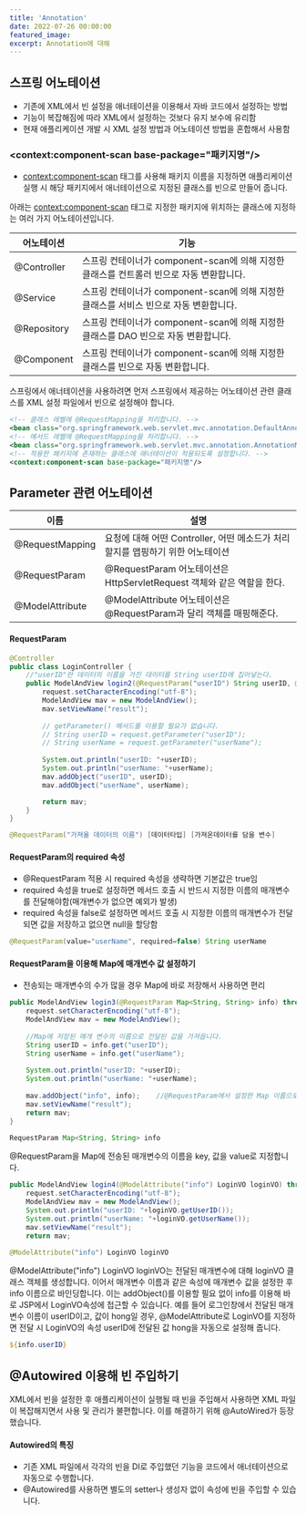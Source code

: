 ```yaml
---
title: 'Annotation'
date: 2022-07-26 00:00:00
featured_image: 
excerpt: Annotation에 대해
---
```


## 스프링 어노테이션
* 기존에 XML에서 빈 설정을 애너테이션을 이용해서 자바 코드에서 설정하는 방법
* 기능이 복잡해짐에 따라 XML에서 설정하는 것보다 유지 보수에 유리함
* 현재 애플리케이션 개발 시 XML 설정 방법과 어노테이션 방법을 혼합해서 사용함


### <context:component-scan base-package="패키지명"/>
* <context:component-scan> 태그를 사용해 패키지 이름을 지정하면 애플리케이션 실행 시 해당 패키지에서 애너테이션으로 지정된 클래스를 빈으로 만들어 줍니다.

아래는 <context:component-scan> 태그로 지정한 패키지에 위치하는 클래스에 지정하는 여러 가지 어노테이션입니다.

|어노테이션|기능|
|----------|----------------|
|@Controller|스프링 컨테이너가 component-scan에 의해 지정한 클래스를 컨트롤러 빈으로 자동 변환합니다.|
|@Service|스프링 컨테이너가 component-scan에 의해 지정한 클래스를 서비스 빈으로 자동 변환합니다.|
|@Repository|스프링 컨테이너가 component-scan에 의해 지정한 클래스를 DAO 빈으로 자동 변환합니다.|
|@Component|스프링 컨테이너가 component-scan에 의해 지정한 클래스를 빈으로 자동 변환합니다.|


스프링에서 애너테이션을 사용하려면 먼저 스프링에서 제공하는  어노테이션 관련 클래스를 XML 설정 파일에서 빈으로 설정해야 합니다.
```xml
<!-- 클래스 레벨에 @RequestMapping을 처리합니다. -->
<bean class="org.springframework.web.servlet.mvc.annotation.DefaultAnnotationHandlerMapping"/>
<!-- 메서드 레벨에 @RequestMapping을 처리합니다. -->
<bean class="org.springframework.web.servlet.mvc.annotation.AnnotationMethodHandlerAdapter"/>
<!-- 적용한 패키지에 존재하는 클래스에 애너테이션이 적용되도록 설정합니다. -->
<context:component-scan base-package="패키지명"/>              
```

## Parameter 관련 어노테이션

|이름|설명|
|---|---|
|@RequestMapping|요청에 대해 어떤 Controller, 어떤 메소드가 처리할지를 맵핑하기 위한 어노테이션|
|@RequestParam|@RequestParam 어노테이션은 HttpServletRequest 객체와 같은 역할을 한다.|
|@ModelAttribute|@ModelAttribute 어노테이션은 @RequestParam과 달리 객체를 매핑해준다.|


#### RequestParam

```java
@Controller
public class LoginController {    
    //"userID"란 데이터의 이름을 가진 데이터를 String userID에 집어넣는다.
    public ModelAndView login2(@RequestParam("userID") String userID, @RequestParam("userName") String userName) throws Exception {
		request.setCharacterEncoding("utf-8");
		ModelAndView mav = new ModelAndView();
		mav.setViewName("result");
		
   		// getParameter() 메서드를 이용할 필요가 없습니다.
		// String userID = request.getParameter("userID");
		// String userName = request.getParameter("userName");
		
		System.out.println("userID: "+userID);
		System.out.println("userName: "+userName);
		mav.addObject("userID", userID);
		mav.addObject("userName", userName);

		return mav;
	}
}
```
```java
@RequestParam("가져올 데이터의 이름") [데이터타입] [가져온데이터를 담을 변수]
```

#### RequestParam의 required 속성
* @RequestParam 적용 시 required 속성을 생략하면 기본값은 true임
* required 속성을 true로 설정하면 메서드 호출 시 반드시 지정한 이름의 매개변수를 전달해야함(매개변수가 없으면 예외가 발생)
* required 속성을 false로 설정하면 메서드 호출 시 지정한 이름의 매개변수가 전달되면 값을 저장하고 없으면 null을 할당함

```java
@RequestParam(value="userName", required=false) String userName
```

#### RequestParam을 이용해 Map에 매개변수 값 설정하기
* 전송되는 매개변수의 수가 많을 경우 Map에 바로 저장해서 사용하면 편리

```java
public ModelAndView login3(@RequestParam Map<String, String> info) throws Exception {
	request.setCharacterEncoding("utf-8");
	ModelAndView mav = new ModelAndView();
	
	//Map에 저장된 매개 변수의 이름으로 전달된 값을 가져옵니다.
	String userID = info.get("userID");
	String userName = info.get("userName");
	
	System.out.println("userID: "+userID);
	System.out.println("userName: "+userName);
	
	mav.addObject("info", info);	//@RequestParam에서 설정한 Map 이름으로 바인딩합니다.
	mav.setViewName("result");
	return mav;
}
```

```java
RequestParam Map<String, String> info
```

@RequestParam을  Map에 전송된 매개변수의 이름을 key, 값을 value로 지정합니다.


```java
public ModelAndView login4(@ModelAttribute("info") LoginVO loginVO) throws Exception {
	request.setCharacterEncoding("utf-8");
	ModelAndView mav = new ModelAndView();
	System.out.println("userID: "+loginVO.getUserID());
	System.out.println("userName: "+loginVO.getUserName());
	mav.setViewName("result");
	return mav;
```

```java
@ModelAttribute("info") LoginVO loginVO
```

@ModelAttribute("info") LoginVO loginVO는 전달된 매개변수에 대해 loginVO 클래스 객체를 생성합니다. 이어서 매개변수 이름과 같은 속성에 매개변수 값을 설정한 후 info 이름으로 바인딩합니다. 이는 addObject()를 이용할 필요 없이 info를 이용해 바로 JSP에서 LoginVO속성에 접근할 수 있습니다. 예를 들어 로그인창에서 전달된 매개변수 이름이 userID이고, 값이 hong일 경우, @ModelAttribute로 LoginVO를 지정하면 전달 시 LoginVO의 속성 userID에 전달된 값 hong을 자동으로 설정해 줍니다.

```jsp
${info.userID}
```
## @Autowired 이용해 빈 주입하기

XML에서 빈을 설정한 후 애플리케이션이 실행될 때 빈을 주입해서 사용하면 XML 파일이 복잡해지면서 사용 및 관리가 불편합니다. 이를 해결하기 위해 @AutoWired가 등장했습니다.

#### Autowired의 특징
* 기존 XML 파일에서 각각의 빈을 DI로 주입했던 기능을 코드에서 애너테이션으로 자동으로 수행합니다.
* @Autowired를 사용하면 별도의 setter나 생성자 없이 속성에 빈을 주입할 수 있습니다.
